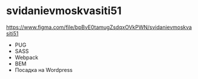 # svidanievmoskvasiti51

https://www.figma.com/file/bpBvE0tamugZsdqxOVkPWN/svidanievmoskvasiti51

* PUG
* SASS
* Webpack
* BEM
* Посадка на Wordpress
